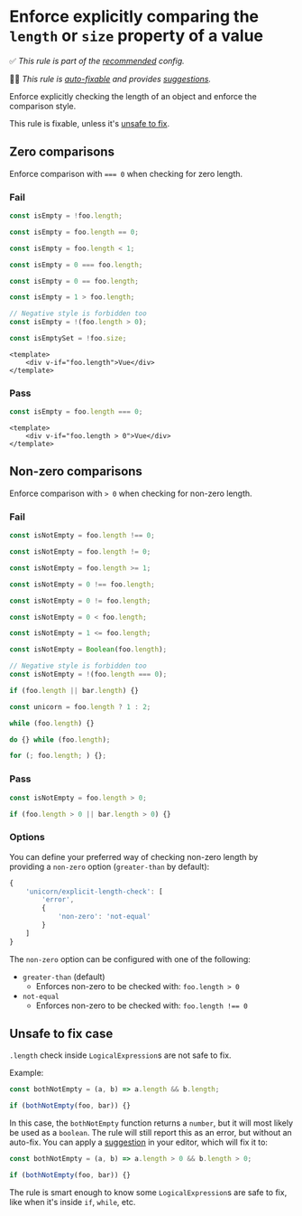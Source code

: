 # Enforce explicitly comparing the `length` or `size` property of a value

<!-- Do not manually modify RULE_NOTICE part -->
<!-- RULE_NOTICE -->
✅ *This rule is part of the [recommended](https://github.com/sindresorhus/eslint-plugin-unicorn#recommended-config) config.*

🔧💡 *This rule is [auto-fixable](https://eslint.org/docs/user-guide/command-line-interface#fixing-problems) and provides [suggestions](https://eslint.org/docs/developer-guide/working-with-rules#providing-suggestions).*
<!-- /RULE_NOTICE -->

Enforce explicitly checking the length of an object and enforce the comparison style.

This rule is fixable, unless it's [unsafe to fix](#unsafe-to-fix-case).

## Zero comparisons

Enforce comparison with `=== 0` when checking for zero length.

### Fail

```js
const isEmpty = !foo.length;
```

```js
const isEmpty = foo.length == 0;
```

```js
const isEmpty = foo.length < 1;
```

```js
const isEmpty = 0 === foo.length;
```

```js
const isEmpty = 0 == foo.length;
```

```js
const isEmpty = 1 > foo.length;
```

```js
// Negative style is forbidden too
const isEmpty = !(foo.length > 0);
```

```js
const isEmptySet = !foo.size;
```

```vue
<template>
	<div v-if="foo.length">Vue</div>
</template>
```

### Pass

```js
const isEmpty = foo.length === 0;
```

```vue
<template>
	<div v-if="foo.length > 0">Vue</div>
</template>
```

## Non-zero comparisons

Enforce comparison with `> 0` when checking for non-zero length.

### Fail

```js
const isNotEmpty = foo.length !== 0;
```

```js
const isNotEmpty = foo.length != 0;
```

```js
const isNotEmpty = foo.length >= 1;
```

```js
const isNotEmpty = 0 !== foo.length;
```

```js
const isNotEmpty = 0 != foo.length;
```

```js
const isNotEmpty = 0 < foo.length;
```

```js
const isNotEmpty = 1 <= foo.length;
```

```js
const isNotEmpty = Boolean(foo.length);
```

```js
// Negative style is forbidden too
const isNotEmpty = !(foo.length === 0);
```

```js
if (foo.length || bar.length) {}
```

```js
const unicorn = foo.length ? 1 : 2;
```

```js
while (foo.length) {}
```

```js
do {} while (foo.length);
```

```js
for (; foo.length; ) {};
```

### Pass

```js
const isNotEmpty = foo.length > 0;
```

```js
if (foo.length > 0 || bar.length > 0) {}
```

### Options

You can define your preferred way of checking non-zero length by providing a `non-zero` option (`greater-than` by default):

```js
{
	'unicorn/explicit-length-check': [
		'error',
		{
			'non-zero': 'not-equal'
		}
	]
}
```

The `non-zero` option can be configured with one of the following:

- `greater-than` (default)
  - Enforces non-zero to be checked with: `foo.length > 0`
- `not-equal`
  - Enforces non-zero to be checked with: `foo.length !== 0`

## Unsafe to fix case

`.length` check inside `LogicalExpression`s are not safe to fix.

Example:

```js
const bothNotEmpty = (a, b) => a.length && b.length;

if (bothNotEmpty(foo, bar)) {}
```

In this case, the `bothNotEmpty` function returns a `number`, but it will most likely be used as a `boolean`. The rule will still report this as an error, but without an auto-fix. You can apply a [suggestion](https://eslint.org/docs/developer-guide/working-with-rules#providing-suggestions) in your editor, which will fix it to:

```js
const bothNotEmpty = (a, b) => a.length > 0 && b.length > 0;

if (bothNotEmpty(foo, bar)) {}
```

The rule is smart enough to know some `LogicalExpression`s are safe to fix, like when it's inside `if`, `while`, etc.
